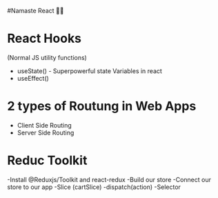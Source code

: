 #Namaste React 🚀🚀

# React Hooks
(Normal JS utility functions)
- useState() - Superpowerful state Variables in react
- useEffect()

# 2 types of Routung in Web Apps
- Client Side Routing
- Server Side Routing

# Reduc Toolkit
-Install @Reduxjs/Toolkit and react-redux
-Build our store
-Connect our store to our app
-Slice (cartSlice)
-dispatch(action)
-Selector

